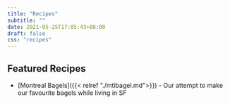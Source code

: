 ```yaml
---
title: "Recipes"
subtitle: ""
date: 2021-05-25T17:05:43+08:00
draft: false
css: "recipes"
---
```


## Featured Recipes
- [Montreal Bagels]({{< relref "./mtlbagel.md">}}) - Our attempt to make our favourite bagels while living in SF 